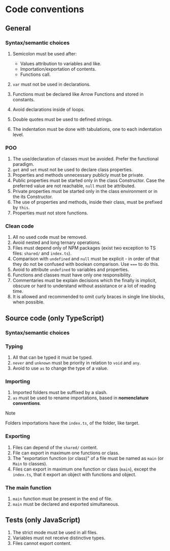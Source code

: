 # Code conventions

## General

### Syntax/semantic choices

1. Semicolon must be used after:
	* Values attribution to variables and like.
	* Importation/exportation of contents.
	* Functions call.

1. `var` must not be used in declarations.
1. Functions must be declared like Arrow Functions and stored in constants.
1. Avoid declarations inside of loops.
1. Double quotes must be used to defined strings.
1. The indentation must be done with tabulations, one to each indentation level.

### POO

1. The use/declaration of classes must be avoided. Prefer the functional paradigm.
1. `get` and `set` must not be used to declare class properties.
1. Properties and methods unnecessary publicly must be private.
1. Public properties must be started only in the class Constructor. Case the preferred
value are not reachable, `null` must be attributed.
1. Private properties must be started only in the class environment or in the its
Constructor.
1. The use of properties and methods, inside their class, must be prefixed by `this`.
1. Properties must not store functions.

### Clean code

1. All no used code must be removed.
1. Avoid nested and long ternary operations.
1. Files must depend only of NPM packages (exist two exception to TS files: `shared/`
and `index.ts`).
1. Comparison with `undefined` and `null` must be explicit - in order of that they
do not be confused with boolean comparison. Use `===` to do this.
1. Avoid to attribute `undefined` to variables and properties.
1. Functions and classes must have only one responsibility.
1. Commentaries must be explain decisions which the finally is implicit, obscure or hard to
understand without assistance or a lot of reading time.
1. It is allowed and recommended to omit curly braces in single line blocks, when possible.

## Source code (only TypeScript)

### Syntax/semantic choices

### Typing

1. All that can be typed it must be typed.
1. `never` and `unknown` must be priority in relation to `void` and `any`.
1. Avoid to use `as` to change the type of a value.

### Importing

1. Imported folders must be suffixed by a slash.
1. `as` must be used to rename importations, based in **nomenclature conventions**.

> [!NOTE]
> Folders importations have the `index.ts`, of the folder, like target.

### Exporting

1. Files can depend of the `shared/` content.
1. File can export in maximum one functions or class.
1. The "exportation function (or class)" of a file must be named as `main` (or `Main` to
classes).
1. Files can export in maximum one function or class (`main`), except the `index.ts`, that
it export an object with functions and object.

### The main function

1. `main` function must be present in the end of file.
1. `main` must be declared and exported simultaneous.

## Tests (only JavaScript)

1. The strict mode must be used in all files.
1. Variables must not receive distinctive types.
1. Files cannot export content.

